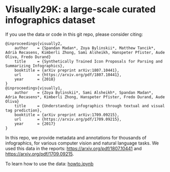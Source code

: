 # Visually29K: a large-scale curated infographics dataset



If you use the data or code in this git repo, please consider citing:
``` 
@inproceedings{visually2,
    author    = {Spandan Madan*, Zoya Bylinskii*, Matthew Tancik*, Adrià Recasens, Kimberli Zhong, Sami Alsheikh, Hanspeter Pfister, Aude Oliva, Fredo Durand}
    title     = {Synthetically Trained Icon Proposals for Parsing and Summarizing Infographics},
    booktitle = {arXiv preprint arXiv:1807.10441},
    url       = {https://arxiv.org/pdf/1807.10441},
    year      = {2018}
}
@inproceedings{visually1,
    author    = {Zoya Bylinskii*, Sami Alsheikh*, Spandan Madan*, Adria Recasens*, Kimberli Zhong, Hanspeter Pfister, Fredo Durand, Aude Oliva}
    title     = {Understanding infographics through textual and visual tag prediction},
    booktitle = {arXiv preprint arXiv:1709.09215},
    url       = {https://arxiv.org/pdf/1709.09215},
    year      = {2017}
}
```

In this repo, we provide metadata and annotations for thousands of infographics, for various computer vision and natural language tasks. 
We used this data in the reports: https://arxiv.org/pdf/1807.10441 and https://arxiv.org/pdf/1709.09215.

To learn how to use the data: [howto.ipynb](https://github.com/cvzoya/visuallydata/blob/master/howto.ipynb)
